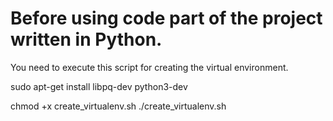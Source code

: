 # Before using code part of the project written in Python.

You need to execute this script for creating the virtual environment.

sudo apt-get install libpq-dev python3-dev

chmod +x create_virtualenv.sh
./create_virtualenv.sh
